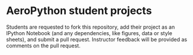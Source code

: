# AeroPython student projects

Students are requested to fork this repository, add their project as an IPython Notebook 
(and any dependencies, like figures, data or style sheets), and submit a pull request.
Instructor feedback will be provided as comments on the pull request.
